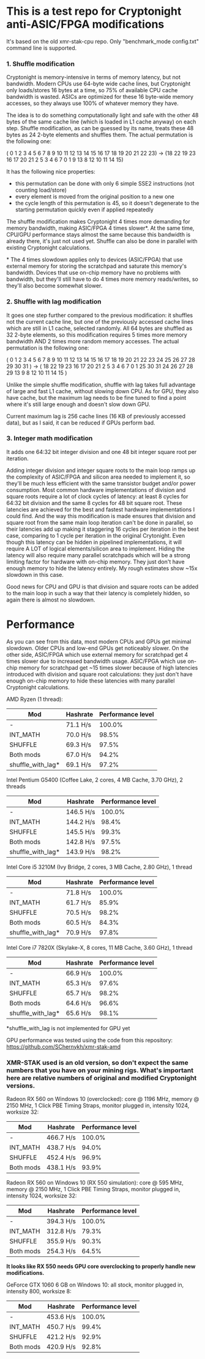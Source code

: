 # This is a test repo for Cryptonight anti-ASIC/FPGA modifications

It's based on the old xmr-stak-cpu repo. Only "benchmark_mode config.txt" command line is supported.

### 1. Shuffle modification

Cryptonight is memory-intensive in terms of memory latency, but not bandwidth. Modern CPUs use 64-byte wide cache lines, but Cryptonight only loads/stores 16 bytes at a time, so 75% of available CPU cache bandwidth is wasted. ASICs are optimized for these 16 byte-wide memory accesses, so they always use 100% of whatever memory they have.

The idea is to do something computationally light and safe with the other 48 bytes of the same cache line (which is loaded in L1 cache anyway) on each step. Shuffle modification, as can be guessed by its name, treats these 48 bytes as 24 2-byte elements and shuffles them. The actual permutation is the following one:

( 0  1  2  3  4  5  6  7  8  9 10 11 12 13 14 15 16 17 18 19 20 21 22 23) ->
(18 22 19 23 16 17 20 21  2  5  3  4  6  7  0  1  9 13  8 12 10 11 14 15)

It has the following nice properties:
- this permutation can be done with only 6 simple SSE2 instructions (not counting load/store)
- every element is moved from the original position to a new one
- the cycle length of this permutation is 45, so it doesn't degenerate to the starting permutation quickly even if applied repeatedly

The shuffle modification makes Cryptonight 4 times more demanding for memory bandwidth, making ASIC/FPGA 4 times slower\*. At the same time, CPU/GPU performance stays almost the same because this bandwidth is already there, it's just not used yet. Shuffle can also be done in parallel with existing Cryptonight calculations.

\* The 4 times slowdown applies only to devices (ASIC/FPGA) that use external memory for storing the scratchpad and saturate this memory's bandwidth. Devices that use on-chip memory have no problems with bandwidth, but they'll still have to do 4 times more memory reads/writes, so they'll also become somewhat slower.

### 2. Shuffle with lag modification

It goes one step further compared to the previous modification: it shuffles not the current cache line, but one of the previously accessed cache lines which are still in L1 cache, selected randomly. All 64 bytes are shuffled as 32 2-byte elements, so this modification requires 5 times more memory bandwidth AND 2 times more random memory accesses. The actual permutation is the following one:

(  0  1  2  3  4  5  6  7  8  9 10 11 12 13 14 15 16 17 18 19 20 21 22 23 24 25 26 27 28 29 30 31 ) ->
( 18 22 19 23 16 17 20 21  2  5  3  4  6  7  0  1 25 30 31 24 26 27 28 29 13  9  8 12 10 11 14 15 )

Unlike the simple shuffle modification, shuffle with lag takes full advantage of large and fast L1 cache, without slowing down CPU. As for GPU, they also have cache, but the maximum lag needs to be fine tuned to find a point where it's still large enough and doesn't slow down GPU.

Current maximum lag is 256 cache lines (16 KB of previously accessed data), but as I said, it can be reduced if GPUs perform bad.

### 3. Integer math modification

It adds one 64:32 bit integer division and one 48 bit integer square root per iteration.

Adding integer division and integer square roots to the main loop ramps up the complexity of ASIC/FPGA and silicon area needed to implement it, so they'll be much less efficient with the same transistor budget and/or power consumption. Most common hardware implementations of division and square roots require a lot of clock cycles of latency: at least 8 cycles for 64:32 bit division and the same 8 cycles for 48 bit square root. These latencies are achieved for the best and fastest hardware implementations I could find. And the way this modification is made ensures that division and square root from the same main loop iteration can't be done in parallel, so their latencies add up making it staggering 16 cycles per iteration in the best case, comparing to 1 cycle per iteration in the original Crytonight. Even though this latency can be hidden in pipelined implementations, it will require A LOT of logical elements/silicon area to implement. Hiding the latency will also require many parallel scratchpads which will be a strong limiting factor for hardware with on-chip memory. They just don't have enough memory to hide the latency entirely. My rough estimates show ~15x slowdown in this case.

Good news for CPU and GPU is that division and square roots can be added to the main loop in such a way that their latency is completely hidden, so again there is almost no slowdown.

# Performance

As you can see from this data, most modern CPUs and GPUs get minimal slowdown. Older CPUs and low-end GPUs get noticeably slower. On the other side, ASIC/FPGA which use external memory for scratchpad get 4 times slower due to increased bandwidth usage. ASIC/FPGA which use on-chip memory for scratchpad get ~15 times slower because of high latencies introduced with division and square root calculations: they just don't have enough on-chip memory to hide these latencies with many parallel Cryptonight calculations.

AMD Ryzen (1 thread):

Mod|Hashrate|Performance level
---|--------|-----------------
\- | 71.1 H/s|100.0%
INT_MATH | 70.0 H/s|98.5%
SHUFFLE | 69.3 H/s|97.5%
Both mods | 67.0 H/s|94.2%
shuffle_with_lag\* | 69.1 H/s|97.2%

Intel Pentium G5400 (Coffee Lake, 2 cores, 4 MB Cache, 3.70 GHz), 2 threads

Mod|Hashrate|Performance level
---|--------|-----------------
\- | 146.5 H/s|100.0%
INT_MATH | 144.2 H/s|98.4%
SHUFFLE | 145.5 H/s|99.3%
Both mods | 142.8 H/s|97.5%
shuffle_with_lag\* | 143.9 H/s|98.2%

Intel Core i5 3210M (Ivy Bridge, 2 cores, 3 MB Cache, 2.80 GHz), 1 thread

Mod|Hashrate|Performance level
---|--------|-----------------
\- | 71.8 H/s|100.0%
INT_MATH | 61.7 H/s|85.9%
SHUFFLE | 70.5 H/s|98.2%
Both mods | 60.5 H/s|84.3%
shuffle_with_lag\* | 70.9 H/s|97.8%

Intel Core i7 7820X (Skylake-X, 8 cores, 11 MB Cache, 3.60 GHz), 1 thread

Mod|Hashrate|Performance level
---|--------|-----------------
\- | 66.9 H/s|100.0%
INT_MATH | 65.3 H/s|97.6%
SHUFFLE | 65.7 H/s|98.2%
Both mods | 64.6 H/s|96.6%
shuffle_with_lag\* | 65.6 H/s|98.1%

\*shuffle_with_lag is not implemented for GPU yet

GPU performance was tested using the code from this repository: https://github.com/SChernykh/xmr-stak-amd

### XMR-STAK used is an old version, so don't expect the same numbers that you have on your mining rigs. What's important here are relative numbers of original and modified Cryptonight versions.

Radeon RX 560 on Windows 10 (overclocked): core @ 1196 MHz, memory @ 2150 MHz, 1 Click PBE Timing Straps, monitor plugged in, intensity 1024, worksize 32:

Mod|Hashrate|Performance level
---|--------|-----------------
\- | 466.7 H/s|100.0%
INT_MATH | 438.7 H/s|94.0%
SHUFFLE | 452.4 H/s|96.9%
Both mods | 438.1 H/s|93.9%

Radeon RX 560 on Windows 10 (RX 550 simulation): core @ 595 MHz, memory @ 2150 MHz, 1 Click PBE Timing Straps, monitor plugged in, intensity 1024, worksize 32:

Mod|Hashrate|Performance level
---|--------|-----------------
\- | 394.3 H/s|100.0%
INT_MATH | 312.8 H/s|79.3%
SHUFFLE | 355.9 H/s|90.3%
Both mods | 254.3 H/s|64.5%

**It looks like RX 550 needs GPU core overclocking to properly handle new modifications.**

GeForce GTX 1060 6 GB on Windows 10: all stock, monitor plugged in, intensity 800, worksize 8:

Mod|Hashrate|Performance level
---|--------|-----------------
\-|453.6 H/s|100.0%
INT_MATH|450.7 H/s|99.4%
SHUFFLE|421.2 H/s|92.9%
Both mods|420.9 H/s|92.8%
